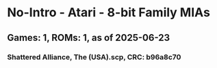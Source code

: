 # No-Intro - Atari - 8-bit Family MIAs
## Games: 1, ROMs: 1, as of 2025-06-23

### Shattered Alliance, The (USA).scp, CRC: b96a8c70

